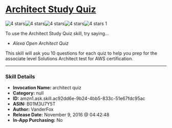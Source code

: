 # [Architect Study Quiz](http://alexa.amazon.com/#skills/amzn1.ask.skill.ac92dd6e-9b24-4bb5-833c-51e67fdc95ac)
![4 stars](../../images/ic_star_black_18dp_1x.png)![4 stars](../../images/ic_star_black_18dp_1x.png)![4 stars](../../images/ic_star_black_18dp_1x.png)![4 stars](../../images/ic_star_black_18dp_1x.png)![4 stars](../../images/ic_star_border_black_18dp_1x.png) 1

To use the Architect Study Quiz skill, try saying...

* *Alexa Open Architect Quiz*

This skill will ask you 10 questions for each quiz to help you prep for the associate level Solutions Architect test for AWS certification.

***

### Skill Details

* **Invocation Name:** architect quiz
* **Category:** null
* **ID:** amzn1.ask.skill.ac92dd6e-9b24-4bb5-833c-51e67fdc95ac
* **ASIN:** B01M3U7Y5T
* **Author:** VanderFox
* **Release Date:** November 9, 2016 @ 04:42:48
* **In-App Purchasing:** No
